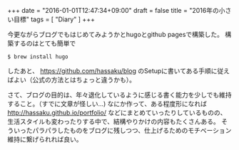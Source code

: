 +++
date = "2016-01-01T12:47:34+09:00"
draft = false
title = "2016年の小さい目標"
tags = [ "Diary" ]
+++

今更ながらブログでもはじめてみようかとhugoとgithub pagesで構築した。
構築するのはとても簡単で
```
$ brew install hugo
```
したあと、 https://github.com/hassaku/blog のSetupに書いてある手順に従えばよい（公式の方法とはちょっと違うかも）。

さて、ブログの目的は、年々退化しているように感じる書く能力を少しでも維持すること。（すでに文章が怪しい...)
なにか作って、ある程度形になれば http://hassaku.github.io/portfolio/ などにまとめていったりしているものの、
生活スタイルも変わったりする中で、結構やりかけの内容もたくさんある。
そういったパラパラしたものをブログに残しつつ、仕上げるためのモチベーション維持に繋げられれば良い。

